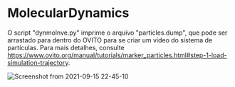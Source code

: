 # MolecularDynamics

O script "dynmolnve.py" imprime o arquivo "particles.dump", que pode ser arrastado para dentro do OVITO para se criar um vídeo do sistema de partículas. Para mais detalhes, consulte https://www.ovito.org/manual/tutorials/marker_particles.html#step-1-load-simulation-trajectory.  

![Screenshot from 2021-09-15 22-45-10](https://user-images.githubusercontent.com/58752424/133535928-dac8381b-284d-477b-811d-d7966d7246d7.png)

